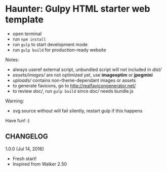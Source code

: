 # Haunter: Gulpy HTML starter web template

+ open terminal
+ run `npm install`
+ run `gulp` to start development mode
+ run `gulp build` for production-ready website

Notes:
+ always useref external script, unbundled script will not included in _dist/_
+ _assets/images/_ are not optimized yet, use **imageoptim** or **jpegmini**
+ _uploads/_ contains non-theme-dependant images or assets
+ to generate favicons, go to http://realfavicongenerator.net/
+ to review _doc/_, run `gulp build` since _doc/_ needs bundle.js

Warning:
+ svg source without <xml> will fail silently, restart gulp if this happens

Have fun! :)

## CHANGELOG

1.0.0 (Jul 14, 2016)
+ Fresh start!
+ Inspired from Walker 2.50